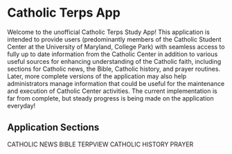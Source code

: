 # Catholic Terps App

Welcome to the unofficial Catholic Terps Study App! This application is intended to provide
users (predominantly members of the Catholic Student Center at the University of Maryland,
College Park) with seamless access to fully up to date information from the Catholic Center
in addition to various useful sources for enhancing understanding of the Catholic faith,
including sections for Catholic news, the Bible, Catholic history, and prayer routines. Later,
more complete versions of the application may also help administrators manage information that
could be useful for the maintenance and execution of Catholic Center activities. The current
implementation is far from complete, but steady progress is being made on the application everyday!

## Application Sections

CATHOLIC NEWS
BIBLE
TERPVIEW
CATHOLIC HISTORY
PRAYER
